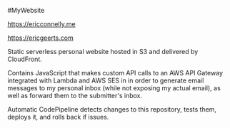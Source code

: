 #MyWebsite

https://ericconnelly.me

https://ericgeerts.com

Static serverless personal website hosted in S3 and delivered by CloudFront.

Contains JavaScript that makes custom API calls to an AWS API Gateway integrated with Lambda and AWS SES in in order to generate email messages to my personal inbox (while not exposing my actual email), as well as forward them to the submitter's inbox.

Automatic CodePipeline detects changes to this repository, tests them, deploys it, and rolls back if issues.
